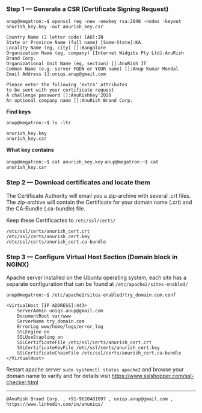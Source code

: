 

### Step 1 — Generate a CSR (Certificate Signing Request)


`anup@megatron:~$ openssl req -new -newkey rsa:2048 -nodes -keyout anurish_key.key -out anurish_key.csr`
```
Country Name (2 letter code) [AU]:IN
State or Province Name (full name) [Some-State]:KA
Locality Name (eg, city) []:Bangalore
Organization Name (eg, company) [Internet Widgits Pty Ltd]:AnuRish Brand Corp.
Organizational Unit Name (eg, section) []:AnuRish IT     
Common Name (e.g. server FQDN or YOUR name) []:Anup Kumar Mondal
Email Address []:uniqs.anup@gmail.com

Please enter the following 'extra' attributes
to be sent with your certificate request
A challenge password []:AnuRishKey'2020
An optional company name []:AnuRish Brand Corp.   
```

**Find keys**

`anup@megatron:~$ ls -ltr`  
```
anurish_key.key  
anurish_key.csr  
```  

**What key contains**

`anup@megatron:~$ cat anurish_key.key`
`anup@megatron:~$ cat anurish_key.csr`


### Step 2 — Download certificates and locate them
The Certificate Authority will email you a zip-archive with several .crt files.
The zip-archive will contain the Certificate for your domain name (.crt) and the CA-Bundle (.ca-bundle) file.

Keep these Certificactes to `/etc/ssl/certs/`

```
/etc/ssl/certs/anurish_cert.crt
/etc/ssl/certs/anurish_cert.key
/etc/ssl/certs/anurish_cert.ca-bundle
```

### Step 3 — Configure Virtual Host Section (Domain block in NGINX)
Apache server installed on the Ubuntu operating system, each site has a separate configuration that can be found at `/etc/apache2/sites-enabled/`  

`anup@megatron:~$ /etc/apache2/sites-enabled/try_domain.com.conf`

```
<VirtualHost [IP ADDRESS]:443>
	ServerAdmin uniqs.anup@gmail.com
	DocumentRoot var/www
	ServerName try_domain.com
	ErrorLog www/home/logs/error_log
	SSLEngine on
	SSLUseStapling on
	SSLCertificateFile /etc/ssl/certs/anurish_cert.crt
	SSLCertificateKeyFile /etc/ssl/certs/anurish_cert.key
	SSLCertificateChainFile /etc/ssl/certs/anurish_cert.ca-bundle
</VirtualHost> 
```
Restart apache server `sudo systemctl status apache2` and browse your domain name to varify and for details visit https://www.sslshopper.com/ssl-checker.html

<hr />

`@AnuRish Brand Corp. , +91-9620481097 , uniqs.anup@gmail.com , https://www.linkedin.com/in/anuniqs/`
